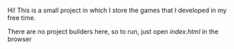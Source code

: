 Hi! This is a small project in which I store the games that I developed in my free time.

There are no project builders here, so to run, just open _index.html_ in the browser
